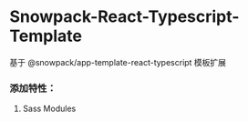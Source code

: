 # Snowpack-React-Typescript-Template

基于 @snowpack/app-template-react-typescript 模板扩展

### 添加特性：
1. Sass Modules